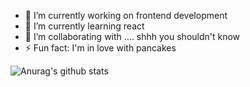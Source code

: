
- 🔭 I’m currently working on frontend development
- 🌱 I’m currently learning react 
- 👯 I’m collaborating with .... shhh you shouldn't know
- ⚡ Fun fact: I'm in love with pancakes 

![Anurag's github stats](https://github-readme-stats.vercel.app/api?username=devemg&theme=buefy&show_icons=true)

<!--
**devemg/devemg** is a ✨ _special_ ✨ repository because its `README.md` (this file) appears on your GitHub profile.

Here are some ideas to get you started:


-->
